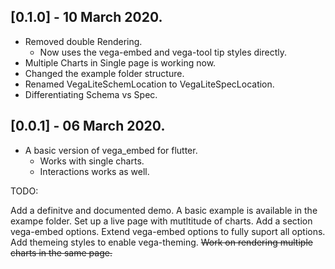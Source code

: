 ## [0.1.0] - 10 March 2020.

* Removed double Rendering.
    * Now uses the vega-embed and vega-tool tip styles directly.
* Multiple Charts in Single page is working now.
* Changed the example folder structure.
* Renamed VegaLiteSchemLocation to VegaLiteSpecLocation.
* Differentiating Schema vs Spec.


## [0.0.1] - 06 March 2020.

* A basic version of vega_embed for flutter.
    * Works with single charts.
    * Interactions works as well.

TODO:

Add a definitve and documented demo. A basic example is available in the exampe folder.
Set up a live page with mutltitude of charts.
Add a section vega-embed options.
Extend vega-embed options to fully suport all options.
Add themeing styles to enable vega-theming.
~~Work on rendering multiple charts in the same page.~~